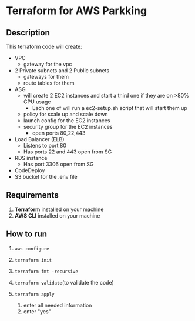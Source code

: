 # Terraform for AWS Parkking

## Description

This terraform code will create:

- VPC
  - gateway for the vpc
- 2 Private subnets and 2 Public subnets
  - gateways for them
  - route tables for them
- ASG
  - will create 2 EC2 instances and start a third one if they are on >80% CPU usage
    - Each one of will run a ec2-setup.sh script that will start them up
  - policy for scale up and scale down
  - launch config for the EC2 instances
  - security group for the EC2 instances
    - open ports 80,22,443
- Load Balancer (ELB)
  - Listens to port 80
  - Has ports 22 and 443 open from SG
- RDS instance
  - Has port 3306 open from SG
- CodeDeploy
- S3 bucket for the .env file
## Requirements

1. **Terraform** installed on your machine
2. **AWS CLI** installed on your machine

## How to run

1. `aws configure`

2. `terraform init`

3. `terraform fmt -recursive`
4. `terraform validate`(to validate the code)
5. `terraform apply`
    1. enter all needed information
    2. enter "yes"
